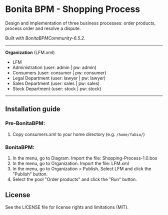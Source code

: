 # Bonita BPM - Shopping Process
Design and implementation of three business processes: order products, process order and resolve a dispute.

Built with *BonitaBPMCommunity-6.5.2*.

------------------------------

**Organization** (LFM.xml)
* LFM
 * Administration (user: admin | pw: admin)
 * Consumers (user: consumer | pw: consumer)
 * Legal Department (user: lawyer | pw: lawyer)
 * Sales Department (user: sales | pw: sales)
 * Stock Department (user: stock | pw: stock)

------------------------------

## Installation guide

### Pre-BonitaBPM:
1. Copy consumers.xml to your home directory (e.g. `/home/fabio/`)

### BonitaBPM:
1. In the menu, go to Diagram. Import the file: Shopping-Process-1.0.bos
1. In the menu, go to Organization. Import the file: LFM.xml
2. In the menu, go to Organization > Publish. Select LFM and click the "Publish" button.
3. Select the pool "Order products" and click the "Run" button.


## License
See the LICENSE file for license rights and limitations (MIT).
